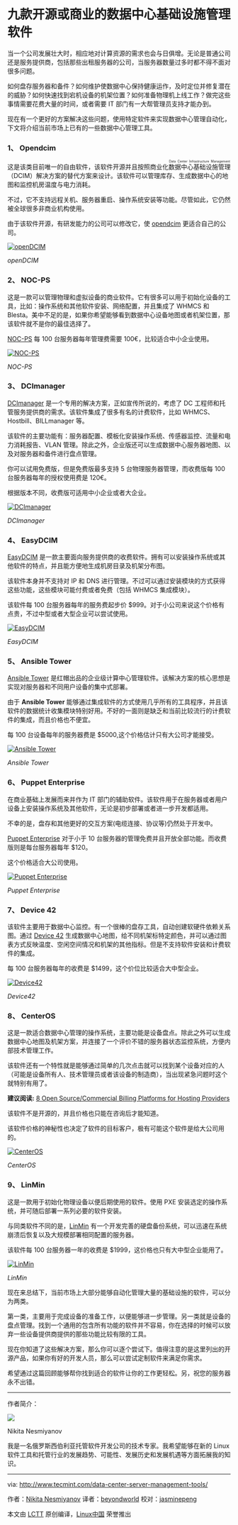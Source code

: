 九款开源或商业的数据中心基础设施管理软件
============================================================

当一个公司发展壮大时，相应地对计算资源的需求也会与日俱增。无论是普通公司还是服务提供商，包括那些出租服务器的公司，当服务器数量过多时都不得不面对很多问题。

如何盘存服务器和备件？如何维护使数据中心保持健康运作，及时定位并修复潜在的威胁？如何快速找到宕机设备的机架位置？如何准备物理机上线工作？做完这些事情需要花费大量的时间，或者需要 IT 部门有一大帮管理员支持才能办到。

现在有一个更好的方案解决这些问题，使用特定软件来实现数据中心管理自动化，下文将介绍当前市场上已有的一些数据中心管理工具。

### 1、 Opendcim

这是该类目前唯一的自由软件，该软件开源并且按照商业化<ruby>数据中心基础设施管理<rt>Data Center Infrastructure Management</rt></ruby>（DCIM）解决方案的替代方案来设计。该软件可以管理库存、生成数据中心的地图和监控机房温度与电力消耗。

不过，它不支持远程关机、服务器重启、操作系统安装等功能。尽管如此，它仍然被全球很多非商业机构使用。

由于该软件开源，有研发能力的公司可以修改它，使 [opendcim][2] 更适合自己的公司。

[
 ![openDCIM](http://www.tecmint.com/wp-content/uploads/2016/12/openDCIM.png) 
][3]

*openDCIM*

### 2、 NOC-PS

这是一款可以管理物理和虚拟设备的商业软件。它有很多可以用于初始化设备的工具，比如：操作系统和其他软件安装、网络配置，并且集成了 WHMCS 和 Blesta。美中不足的是，如果你希望能够看到数据中心设备地图或者机架位置，那该软件就不是你的最佳选择了。

[NOC-PS][4] 每 100 台服务器每年管理费需要 100€，比较适合中小企业使用。

[
 ![NOC-PS](http://www.tecmint.com/wp-content/uploads/2016/12/NOC-PS.png) 
][5]

*NOC-PS*

### 3、 DCImanager

[DCImanager][6] 是一个专用的解决方案，正如宣传所说的，考虑了 DC 工程师和托管服务提供商的需求。该软件集成了很多有名的计费软件，比如 WHMCS、Hostbill、BILLmanager 等。

该软件的主要功能有：服务器配置、模板化安装操作系统、传感器监控、流量和电力消耗报告、VLAN 管理。除此之外，企业版还可以生成数据中心服务器地图、以及对服务器和备件进行盘点管理。

你可以试用免费版，但是免费版最多支持 5 台物理服务器管理，而收费版每 100 台服务器每年的授权使用费是 120€。

根据版本不同，收费版可适用中小企业或者大企业。

[
 ![DCImanager](http://www.tecmint.com/wp-content/uploads/2016/12/DCImanager.png) 
][8]

*DCImanager*

### 4、 EasyDCIM

[EasyDCIM][9] 是一款主要面向服务提供商的收费软件。拥有可以安装操作系统或其他软件的特点，并且能方便地生成机房目录及机架分布图。

该软件本身并不支持对 IP 和 DNS 进行管理。不过可以通过安装模块的方式获得这些功能，这些模块可能付费或者免费（包括 WHMCS 集成模块）。

该软件每 100 台服务器每年的服务费起步价 $999。对于小公司来说这个价格有点贵，不过中型或者大型企业可以尝试使用。

[
 ![EasyDCIM](http://www.tecmint.com/wp-content/uploads/2016/12/EasyDCIM.png) 
][10]

*EasyDCIM*

### 5、 Ansible Tower

[Ansible Tower][11] 是红帽出品的企业级计算中心管理软件。该解决方案的核心思想是实现对服务器和不同用户设备的集中式部署。

由于 **Ansible Tower** 能够通过集成软件的方式使用几乎所有的工具程序，并且该软件的数据统计收集模块特别好用。不好的一面则是缺乏和当前比较流行的计费软件的集成，而且价格也不便宜。

每 100 台设备每年的服务器费是 $5000,这个价格估计只有大公司才能接受。

[
 ![Ansible Tower](http://www.tecmint.com/wp-content/uploads/2016/12/Ansible_Tower.png) 
][12]

*Ansible Tower*

### 6、 Puppet Enterprise

在商业基础上发展而来并作为 IT 部门的辅助软件。该软件用于在服务器或者用户设备上安装操作系统及其他软件，无论是初步部署或者进一步开发都适用。

不幸的是，盘存和其他更好的交互方案(电缆连接、协议等)仍然处于开发中。

[Puppet Enterprise][13] 对于小于 10 台服务器的管理免费并且开放全部功能。而收费版则是每台服务器每年 $120。

这个价格适合大公司使用。

[
 ![Puppet Enterprise](http://www.tecmint.com/wp-content/uploads/2016/12/Puppet-Enterprise.png) 
][14]

*Puppet Enterprise*

### 7、 Device 42

该软件主要用于数据中心监控。有一个很棒的盘存工具，自动创建软硬件依赖关系图。通过 [Device 42][15] 生成数据中心地图，给不同机架标特定颜色，并可以通过图表方式反映温度、空闲空间情况和机架的其他指标。但是不支持软件安装和计费软件的集成。

每 100 台服务器每年的收费是 $1499，这个价位比较适合大中型企业。

[
 ![Device42](http://www.tecmint.com/wp-content/uploads/2016/12/Device42.png) 
][16]

*Device42*

### 8、 CenterOS

这是一款适合数据中心管理的操作系统，主要功能是设备盘点。除此之外可以生成数据中心地图及机架方案，并连接了一个评价不错的服务器状态监控系统，方便内部技术管理工作。

该软件还有一个特性就是能够通过简单的几次点击就可以找到某个设备对应的人（可能是设备所有人、技术管理员或者该设备的制造商），当出现紧急问题时这个就特别有用了。

**建议阅读:** [8 Open Source/Commercial Billing Platforms for Hosting Providers][17]

该软件不是开源的，并且价格也只能在咨询后才能知道。

该软件价格的神秘性也决定了软件的目标客户，极有可能这个软件是给大公司用的。

[
 ![CenterOS](http://www.tecmint.com/wp-content/uploads/2016/12/CenterOS.png) 
][19]

*CenterOS*

### 9、 LinMin

这是一款用于初始化物理设备以便后期使用的软件。使用 PXE 安装选定的操作系统，并可随后部署一系列必要的软件安装。

与同类软件不同的是，[LinMin][20] 有一个开发完善的硬盘备份系统，可以迅速在系统崩溃后恢复以及大规模部署相同配置的服务器。

该软件每 100 台服务器一年的收费是 $1999，这价格也只有大中型企业能用了。

[
 ![LinMin](http://www.tecmint.com/wp-content/uploads/2016/12/LinMin.jpg) 
][21]

*LinMin*

现在来总结下，当前市场上大部分能够自动化管理大量的基础设施的软件，可以分为两类。

第一类，主要用于完成设备的准备工作，以便能够进一步管理。另一类就是设备的盘点管理。找到一个通用的包含所有功能的软件并不容易，你在选择的时候可以放弃一些设备提供商提供的那些功能比较有限的工具。

现在你知道了这些解决方案，那么你可以逐个尝试下。值得注意的是这里列出的开源产品，如果你有好的开发人员，那么可以尝试定制软件来满足你需求。

希望通过这篇回顾能够帮你找到适合的软件让你的工作更轻松。另，祝您的服务器永不出错。


-----------------------------------

作者简介：

![](http://1.gravatar.com/avatar/ae5edcc20865ae20859fb566c796b97a?s=128&d=blank&r=g)

Nikita Nesmiyanov

我是一名俄罗斯西伯利亚托管软件开发公司的技术专家。我希望能够在新的 Linux 软件工具和托管行业的发展趋势、可能性、发展历史和发展机遇等方面拓展我的知识。

--------------------------------------------------------------------------------

via: http://www.tecmint.com/data-center-server-management-tools/

作者：[Nikita Nesmiyanov][a]
译者：[beyondworld](https://github.com/beyondworld)
校对：[jasminepeng](https://github.com/jasminepeng)

本文由 [LCTT](https://github.com/LCTT/TranslateProject) 原创编译，[Linux中国](https://linux.cn/) 荣誉推出

[a]:http://www.tecmint.com/author/nesmiyanov/
[1]:http://www.tecmint.com/web-control-panels-to-manage-linux-servers/
[2]:http://opendcim.org/
[3]:http://www.tecmint.com/wp-content/uploads/2016/12/openDCIM.png
[4]:http://noc-ps.com/
[5]:http://www.tecmint.com/wp-content/uploads/2016/12/NOC-PS.png
[6]:https://www.ispsystem.com/software/dcimanager
[7]:http://www.tecmint.com/opensource-commercial-control-panels-manage-virtual-machines/
[8]:http://www.tecmint.com/wp-content/uploads/2016/12/DCImanager.png
[9]:https://www.easydcim.com/
[10]:http://www.tecmint.com/wp-content/uploads/2016/12/EasyDCIM.png
[11]:https://www.ansible.com/
[12]:http://www.tecmint.com/wp-content/uploads/2016/12/Ansible_Tower.png
[13]:https://puppet.com/
[14]:http://www.tecmint.com/wp-content/uploads/2016/12/Puppet-Enterprise.png
[15]:http://www.device42.com/
[16]:http://www.tecmint.com/wp-content/uploads/2016/12/Device42.png
[17]:http://www.tecmint.com/open-source-commercial-billing-software-system-web-hosting/
[18]:http://www.centeros.com/
[19]:http://www.tecmint.com/wp-content/uploads/2016/12/CenterOS.png
[20]:http://www.linmin.com/
[21]:http://www.tecmint.com/wp-content/uploads/2016/12/LinMin.jpg
